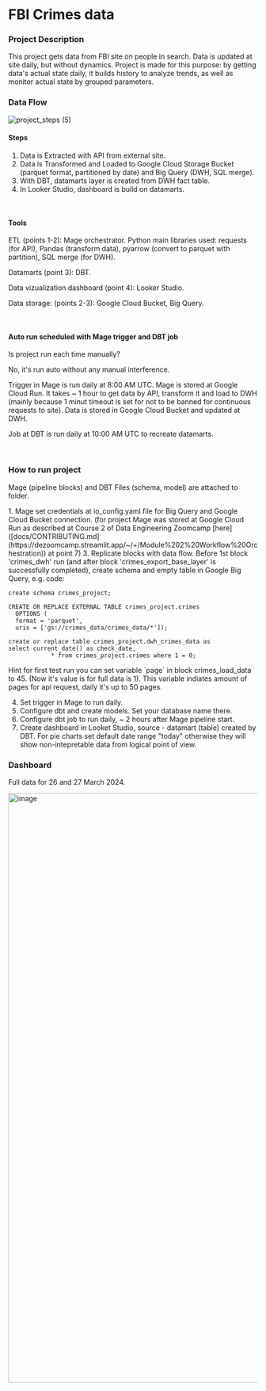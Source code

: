 # FBI Crimes data

### Project Description

This project gets data from FBI site on people in search. Data is updated at site daily, but without dynamics. Project is made for this purpose: by getting data's actual state daily, it builds history to analyze trends, as well as monitor actual state by grouped parameters.

### Data Flow

![project_steps (5)](https://github.com/iharmcd/dezoomcamp_FinalProject/assets/65395256/ae97237a-228f-4395-93ab-ace6444d2f92)

#### Steps

1. Data is Extracted with API from external site.
2. Data is Transformed and Loaded to Google Cloud Storage Bucket (parquet format, partitioned by date) and Big Query (DWH, SQL merge).
3. With DBT, datamarts layer is created from DWH fact table.
4. In Looker Studio, dashboard is build on datamarts.

</br>

#### Tools

<p>ETL (points 1-2): Mage orchestrator. Python main libraries used: requests (for API), Pandas (transform data), pyarrow (convert to parquet with partition), SQL merge (for DWH).</p>
<p>Datamarts (point 3): DBT.</p>
<p>Data vizualization dashboard (point 4): Looker Studio.</p>
<p>Data storage: (points 2-3): Google Cloud Bucket, Big Query.</p>

</br>

#### Auto run scheduled with Mage trigger and DBT job

<p>Is project run each time manually?</p>
<p>No, it's run auto without any manual interference.</p>
<p>Trigger in Mage is run daily at 8:00 AM UTC. Mage is stored at Google Cloud Run. It takes ~ 1 hour to get data by API, transform it and load to DWH (mainly because 1 minut timeout is set for not to be banned for continuous requests to site). Data is stored in Google Cloud Bucket and updated at DWH.</p>
<p>Job at DBT is run daily at 10:00 AM UTC to recreate datamarts.</p>

</br>



### How to run project

<p>Mage (pipeline blocks) and DBT Files (schema, model) are attached to folder.</p>
1. Mage set credentials at io_config.yaml file for Big Query and Google Cloud Bucket connection.
(for project Mage was stored at Google Cloud Run as described at Course 2 of Data Engineering Zoomcamp [here]([docs/CONTRIBUTING.md](https://dezoomcamp.streamlit.app/~/+/Module%202%20Workflow%20Orchestration)) at point 7)
3. Replicate blocks with data flow. Before 1st block 'crimes_dwh' run (and after block 'crimes_export_base_layer' is successfully completed), create schema and empty table in Google Big Query, e.g. code: 

```
create schema crimes_project;

CREATE OR REPLACE EXTERNAL TABLE crimes_project.crimes
  OPTIONS (
  format = 'parquet',
  uris = ['gs://crimes_data/crimes_data/*']);

create or replace table crimes_project.dwh_crimes_data as 
select current_date() as check_date,
            * from crimes_project.crimes where 1 = 0;
```

<p>Hint for first test run you can set variable `page` in block crimes_load_data to 45. (Now it's value is for full data is 1). This variable indiates amount of pages for api request, daily it's up to 50 pages.</p>

4. Set trigger in Mage to run daily.
5. Configure dbt and create models. Set your database name there.
6. Configure dbt job to run daily, ~ 2 hours after Mage pipeline start.
7. Create dashboard in Looket Studio, source - datamart (table) created by DBT. For pie charts set default date range "today" otherwise they will show non-intepretable data from logical point of view.
 

### Dashboard

<p>Full data for 26 and 27 March 2024.</p>

<img width="1190" alt="image" src="https://github.com/iharmcd/dezoomcamp_FinalProject/assets/65395256/89e76828-9a26-43c0-9ede-93af0b76660d">


